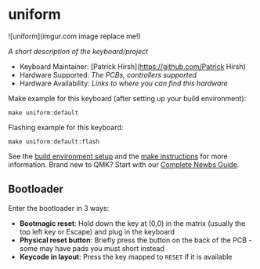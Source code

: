 # uniform

![uniform](imgur.com image replace me!)

*A short description of the keyboard/project*

* Keyboard Maintainer: [Patrick Hirsh](https://github.com/Patrick Hirsh)
* Hardware Supported: *The PCBs, controllers supported*
* Hardware Availability: *Links to where you can find this hardware*

Make example for this keyboard (after setting up your build environment):

    make uniform:default

Flashing example for this keyboard:

    make uniform:default:flash

See the [build environment setup](https://docs.qmk.fm/#/getting_started_build_tools) and the [make instructions](https://docs.qmk.fm/#/getting_started_make_guide) for more information. Brand new to QMK? Start with our [Complete Newbs Guide](https://docs.qmk.fm/#/newbs).

## Bootloader

Enter the bootloader in 3 ways:

* **Bootmagic reset**: Hold down the key at (0,0) in the matrix (usually the top left key or Escape) and plug in the keyboard
* **Physical reset button**: Briefly press the button on the back of the PCB - some may have pads you must short instead
* **Keycode in layout**: Press the key mapped to `RESET` if it is available
